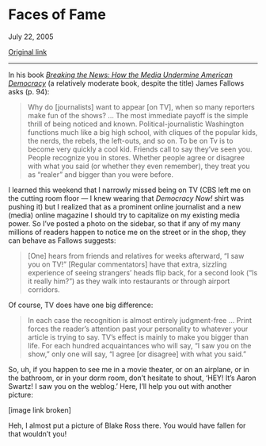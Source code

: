 Faces of Fame
=============

July 22, 2005

[Original link](http://www.aaronsw.com/weblog/myface)

* * * * *

In his book [*Breaking the News: How the Media Undermine American
Democracy*](http://www.amazon.com/exec/obidos/ASIN/0679758569/coolbooks02/)
(a relatively moderate book, despite the title) James Fallows asks (p.
94):

> Why do [journalists] want to appear [on TV], when so many reporters
> make fun of the shows? … The most immediate payoff is the simple
> thrill of being noticed and known. Political-journalistic Washington
> functions much like a big high school, with cliques of the popular
> kids, the nerds, the rebels, the left-outs, and so on. To be on Tv is
> to become very quickly a cool kid. Friends call to say they’ve seen
> you. People recognize you in stores. Whether people agree or disagree
> with what you said (or whether they even remember), they treat you as
> “realer” and bigger than you were before.

I learned this weekend that I narrowly missed being on TV (CBS left me
on the cutting room floor — I knew wearing that *Democracy Now!* shirt
was pushing it) but I realized that as a prominent online journalist and
a new (media) online magazine I should try to capitalize on my existing
media power. So I’ve posted a photo on the sidebar, so that if any of my
many millions of readers happen to notice me on the street or in the
shop, they can behave as Fallows suggests:

> [One] hears from friends and relatives for weeks afterward, “I saw you
> on TV!” [Regular commentators] have that extra, sizzling experience of
> seeing strangers’ heads flip back, for a second look (“Is it really
> him?”) as they walk into restaurants or through airport corridors.

Of course, TV does have one big difference:

> In each case the recognition is almost entirely judgment-free … Print
> forces the reader’s attention past your personality to whatever your
> article is trying to say. TV’s effect is mainly to make you bigger
> than life. For each hundred acquaintances who will say, “I saw you on
> the show,” only one will say, “I agree [or disagree] with what you
> said.”

So, uh, if you happen to see me in a movie theater, or on an airplane,
or in the bathroom, or in your dorm room, don’t hesitate to shout, ‘HEY!
It’s Aaron Swartz! I saw you on the weblog.’ Here, I’ll help you out
with another picture:

[image link broken]

Heh, I almost put a picture of Blake Ross there. You would have fallen
for that wouldn’t you!